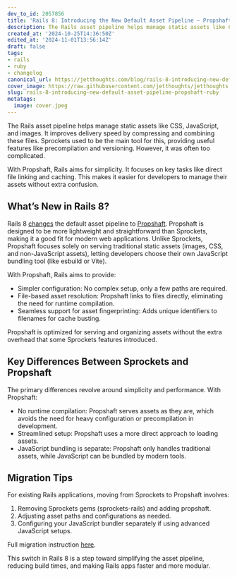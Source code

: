 ```yaml
---
dev_to_id: 2057856
title: 'Rails 8: Introducing the New Default Asset Pipeline – Propshaft'
description: The Rails asset pipeline helps manage static assets like CSS, JavaScript, and images. It improves...
created_at: '2024-10-25T14:36:50Z'
edited_at: '2024-11-01T13:56:14Z'
draft: false
tags:
- rails
- ruby
- changelog
canonical_url: https://jetthoughts.com/blog/rails-8-introducing-new-default-asset-pipeline-propshaft-ruby/
cover_image: https://raw.githubusercontent.com/jetthoughts/jetthoughts.github.io/master/content/blog/rails-8-introducing-new-default-asset-pipeline-propshaft-ruby/cover.jpeg
slug: rails-8-introducing-new-default-asset-pipeline-propshaft-ruby
metatags:
  image: cover.jpeg
---
```


The Rails asset pipeline helps manage static assets like CSS, JavaScript, and images. It improves delivery speed by compressing and combining these files. Sprockets used to be the main tool for this, providing useful features like precompilation and versioning. However, it was often too complicated.

With Propshaft, Rails aims for simplicity. It focuses on key tasks like direct file linking and caching. This makes it easier for developers to manage their assets without extra confusion.

## What’s New in Rails 8?
Rails 8 [changes](https://github.com/rails/rails/pull/51799) the default asset pipeline to [Propshaft](https://github.com/rails/propshaft). Propshaft is designed to be more lightweight and straightforward than Sprockets, making it a good fit for modern web applications. Unlike Sprockets, Propshaft focuses solely on serving traditional static assets (images, CSS, and non-JavaScript assets), letting developers choose their own JavaScript bundling tool (like esbuild or Vite).

With Propshaft, Rails aims to provide:

- Simpler configuration: No complex setup, only a few paths are required.
- File-based asset resolution: Propshaft links to files directly, eliminating the need for runtime compilation.
- Seamless support for asset fingerprinting: Adds unique identifiers to filenames for cache busting.

Propshaft is optimized for serving and organizing assets without the extra overhead that some Sprockets features introduced.

## Key Differences Between Sprockets and Propshaft
The primary differences revolve around simplicity and performance. With Propshaft:

- No runtime compilation: Propshaft serves assets as they are, which avoids the need for heavy configuration or precompilation in development.
- Streamlined setup: Propshaft uses a more direct approach to loading assets.
- JavaScript bundling is separate: Propshaft only handles traditional assets, while JavaScript can be bundled by modern tools.

## Migration Tips
For existing Rails applications, moving from Sprockets to Propshaft involves:

1. Removing Sprockets gems (sprockets-rails) and adding propshaft.
2. Adjusting asset paths and configurations as needed.
3. Configuring your JavaScript bundler separately if using advanced JavaScript setups.

Full migration instruction [here](https://github.com/rails/propshaft/blob/main/UPGRADING.md).

This switch in Rails 8 is a step toward simplifying the asset pipeline, reducing build times, and making Rails apps faster and more modular.






